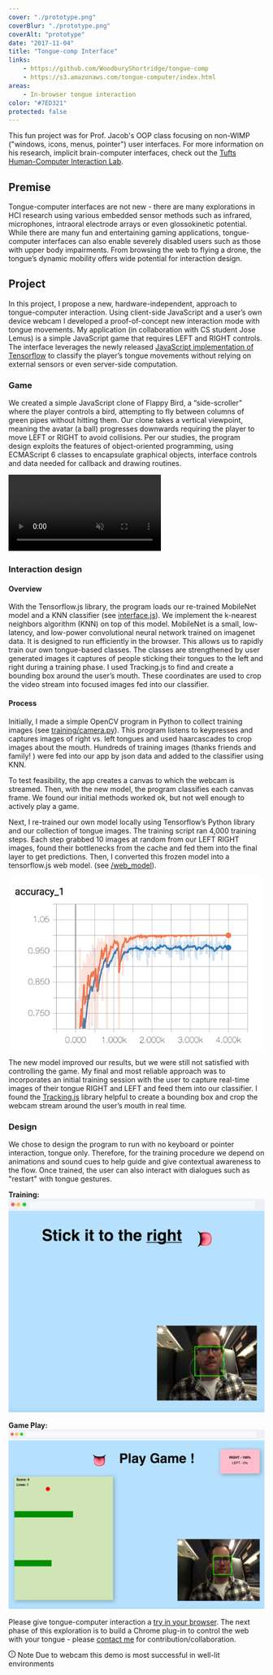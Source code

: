 ```yaml
---
cover: "./prototype.png"
coverBlur: "./prototype.png"
coverAlt: "prototype"
date: "2017-11-04"
title: "Tongue-comp Interface"
links:
    - https://github.com/WoodburyShortridge/tongue-comp
    - https://s3.amazonaws.com/tongue-computer/index.html
areas:
    - In-browser tongue interaction
color: "#7ED321"
protected: false
---
```


This fun project was for Prof. Jacob's OOP class focusing on non-WIMP ("windows, icons, menus, pointer") user interfaces. For more information on his research, implicit brain-computer interfaces, check out the [Tufts Human-Computer Interaction Lab](http://hci.cs.tufts.edu/index.html).

## Premise

Tongue-computer interfaces are not new - there are many explorations in HCI research using various embedded sensor methods such as infrared, microphones, intraoral electrode arrays or even glossokinetic potential. While there are many fun and entertaining gaming applications, tongue-computer interfaces can also enable severely disabled users such as those with upper body impairments. From browsing the web to flying a drone, the tongue’s dynamic mobility offers wide potential for interaction design.

## Project

In this project, I propose a new, hardware-independent, approach to tongue-computer interaction. Using client-side JavaScript and a user’s own device webcam I developed a proof-of-concept new interaction mode with tongue movements. My application (in collaboration with CS student Jose Lemus) is a simple JavaScript game that requires LEFT and RIGHT controls. The interface leverages the newly released [JavaScript implementation of Tensorflow](https://js.tensorflow.org/) to classify the player’s tongue movements without relying on external sensors or even server-side computation.

### Game

We created a simple JavaScript clone of Flappy Bird, a “side-scroller” where the player controls a bird, attempting to fly between columns of green pipes without hitting them. Our clone takes a vertical viewpoint, meaning the avatar (a ball) progresses downwards requiring the player to move LEFT or RIGHT to avoid collisions. Per our studies, the program design exploits the features of object-oriented programming, using ECMAScript 6 classes to encapsulate graphical objects, interface controls and data needed for callback and drawing routines.

<video autoplay="" loop="" muted="">
  <source src="https://s3.amazonaws.com/tongue-computer/tonguevid.mp4" type="video/mp4">
Your browser does not support the video tag.
</video>

### Interaction design

#### Overview

With the Tensorflow.js library, the program loads our re-trained MobileNet model and a KNN classifier (see [interface.js](https://github.com/WoodburyShortridge/tongue-comp/blob/master/interface.js)). We implement the k-nearest neighbors algorithm (KNN) on top of this model. MobileNet is a small, low-latency, and low-power convolutional neural network trained on imagenet data. It is designed to run efficiently in the browser. This allows us to rapidly train our own tongue-based classes. The classes are strengthened by user generated images it captures of people sticking their tongues to the left and right during a training phase. I used Tracking.js to find and create a bounding box around the user’s mouth. These coordinates are used to crop the video stream into focused images fed into our classifier.

#### Process

Initially, I made a simple OpenCV program in Python to collect training images (see [training/camera.py](https://github.com/WoodburyShortridge/tongue-comp/blob/master/training/camera.py)). This program listens to keypresses and captures images of right vs. left tongues and used haarcascades to crop images about the mouth. Hundreds of training images (thanks friends and family! ) were fed into our app by json data and added to the classifier using KNN.

To test feasibility, the app creates a canvas to which the webcam is streamed. Then, with the new model, the program classifies each canvas frame. We found our initial methods worked ok, but not well enough to actively play a game.

Next, I re-trained our own model locally using Tensorflow’s Python library and our collection of tongue images. The training script ran 4,000 training steps. Each step grabbed 10 images at random from our LEFT RIGHT images, found their bottlenecks from the cache and fed them into the final layer to get predictions. Then, I converted this frozen model into a tensorflow.js web model. (see [/web_model](https://github.com/WoodburyShortridge/tongue-comp/tree/master/web_model)).

![tensor board](tensor.png)

The new model improved our results, but we were still not satisfied with controlling the game. My final and most reliable approach was to incorporates an initial training session with the user to capture real-time images of their tongue RIGHT and LEFT and feed them into our classifier. I found the [Tracking.js](https://trackingjs.com/) library helpful to create a bounding box and crop the webcam stream around the user’s mouth in real time.

### Design

We chose to design the program to run with no keyboard or pointer interaction, tongue only. Therefore, for the training procedure we depend on animations and sound cues to help guide and give contextual awareness to the flow. Once trained, the user can also interact with dialogues such as "restart" with tongue gestures.

<b>Training:</b>
![training screen shot](train_right.png)

<b>Game Play:</b>
![game screen shot](game_play.png)

Please give tongue-computer interaction a [try in your browser](https://s3.amazonaws.com/tongue-computer/index.html). The next phase of this exploration is to build a Chrome plug-in to control the web with your tongue - please [contact me](/about) for contribution/collaboration.

<div class="notice notice-warning">
        <i class="alert-icon"><svg viewBox="64 64 896 896" class="" data-icon="exclamation-circle" width="1em" height="1em" fill="currentColor" aria-hidden="true"><path d="M512 64C264.6 64 64 264.6 64 512s200.6 448 448 448 448-200.6 448-448S759.4 64 512 64zm0 820c-205.4 0-372-166.6-372-372s166.6-372 372-372 372 166.6 372 372-166.6 372-372 372z"></path><path d="M464 688a48 48 0 1 0 96 0 48 48 0 1 0-96 0zM488 576h48c4.4 0 8-3.6 8-8V296c0-4.4-3.6-8-8-8h-48c-4.4 0-8 3.6-8 8v272c0 4.4 3.6 8 8 8z"></path></svg></i>
        <span class="alert-message">Note</span>
        <span class="alert-description">Due to webcam this demo is most successful in well-lit environments</span>
</div>
